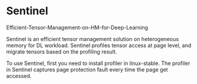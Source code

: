 # Sentinel
Efficient-Tensor-Management-on-HM-for-Deep-Learning

Sentinel is an efficient tensor management solution on heterogeneous memory for DL workload. Sentinel profiles tensor access at page level, and migrate tensors based on the profiling result.

To use Sentinel, first you need to install profiler in linux-stable. The profiler in Sentinel captures page protection fault every time the page get accessed. 
